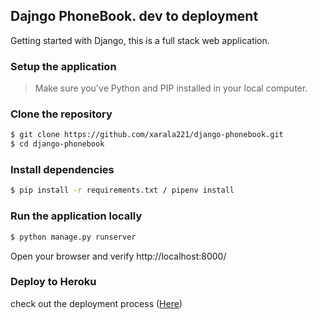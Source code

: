 ## Dajngo PhoneBook. dev to deployment
Getting started with Django, this is a full stack web application.
 
### Setup the application
> Make sure you've Python and PIP installed in your local computer.
 
### Clone the repository
 
```sh
$ git clone https://github.com/xarala221/django-phonebook.git
$ cd django-phonebook
```
 
### Install dependencies
```sh
$ pip install -r requirements.txt / pipenv install
```
 
### Run the application locally
 
```sh
$ python manage.py runserver
```
Open your browser and verify http://localhost:8000/
 
### Deploy to Heroku
check out the deployment process ([Here](https://dev.to/xarala221/deploy-django-web-application-1c1k))
 